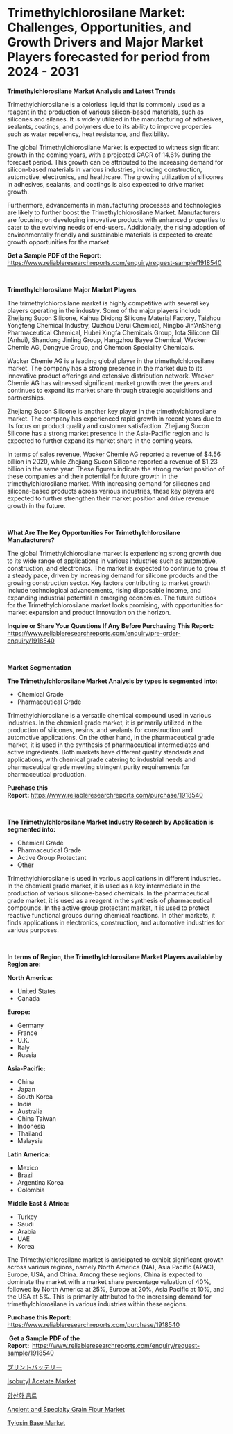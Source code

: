 <p><h1>Trimethylchlorosilane Market: Challenges, Opportunities, and Growth Drivers and Major Market Players forecasted for period from 2024 - 2031</h1></p><p><strong>Trimethylchlorosilane Market Analysis and Latest Trends</strong></p>
<p><p>Trimethylchlorosilane is a colorless liquid that is commonly used as a reagent in the production of various silicon-based materials, such as silicones and silanes. It is widely utilized in the manufacturing of adhesives, sealants, coatings, and polymers due to its ability to improve properties such as water repellency, heat resistance, and flexibility.</p><p>The global Trimethylchlorosilane Market is expected to witness significant growth in the coming years, with a projected CAGR of 14.6% during the forecast period. This growth can be attributed to the increasing demand for silicon-based materials in various industries, including construction, automotive, electronics, and healthcare. The growing utilization of silicones in adhesives, sealants, and coatings is also expected to drive market growth.</p><p>Furthermore, advancements in manufacturing processes and technologies are likely to further boost the Trimethylchlorosilane Market. Manufacturers are focusing on developing innovative products with enhanced properties to cater to the evolving needs of end-users. Additionally, the rising adoption of environmentally friendly and sustainable materials is expected to create growth opportunities for the market.</p></p>
<p><strong>Get a Sample PDF of the Report:&nbsp;</strong> <a href="https://www.reliableresearchreports.com/enquiry/request-sample/1918540">https://www.reliableresearchreports.com/enquiry/request-sample/1918540</a></p>
<p>&nbsp;</p>
<p><strong>Trimethylchlorosilane Major Market Players</strong></p>
<p><p>The trimethylchlorosilane market is highly competitive with several key players operating in the industry. Some of the major players include Zhejiang Sucon Silicone, Kaihua Dixiong Silicone Material Factory, Taizhou Yongfeng Chemical Industry, Quzhou Derui Chemical, Ningbo Jin’AnSheng Pharmaceutical Chemical, Hubei Xingfa Chemicals Group, Iota Silicone Oil (Anhui), Shandong Jinling Group, Hangzhou Bayee Chemical, Wacker Chemie AG, Dongyue Group, and Chemcon Speciality Chemicals.</p><p>Wacker Chemie AG is a leading global player in the trimethylchlorosilane market. The company has a strong presence in the market due to its innovative product offerings and extensive distribution network. Wacker Chemie AG has witnessed significant market growth over the years and continues to expand its market share through strategic acquisitions and partnerships.</p><p>Zhejiang Sucon Silicone is another key player in the trimethylchlorosilane market. The company has experienced rapid growth in recent years due to its focus on product quality and customer satisfaction. Zhejiang Sucon Silicone has a strong market presence in the Asia-Pacific region and is expected to further expand its market share in the coming years.</p><p>In terms of sales revenue, Wacker Chemie AG reported a revenue of $4.56 billion in 2020, while Zhejiang Sucon Silicone reported a revenue of $1.23 billion in the same year. These figures indicate the strong market position of these companies and their potential for future growth in the trimethylchlorosilane market. With increasing demand for silicones and silicone-based products across various industries, these key players are expected to further strengthen their market position and drive revenue growth in the future.</p></p>
<p>&nbsp;</p>
<p><strong>What Are The Key Opportunities For Trimethylchlorosilane Manufacturers?</strong></p>
<p><p>The global Trimethylchlorosilane market is experiencing strong growth due to its wide range of applications in various industries such as automotive, construction, and electronics. The market is expected to continue to grow at a steady pace, driven by increasing demand for silicone products and the growing construction sector. Key factors contributing to market growth include technological advancements, rising disposable income, and expanding industrial potential in emerging economies. The future outlook for the Trimethylchlorosilane market looks promising, with opportunities for market expansion and product innovation on the horizon.</p></p>
<p><strong>Inquire or Share Your Questions If Any Before Purchasing This Report:</strong> <a href="https://www.reliableresearchreports.com/enquiry/pre-order-enquiry/1918540">https://www.reliableresearchreports.com/enquiry/pre-order-enquiry/1918540</a></p>
<p>&nbsp;</p>
<p><strong>Market Segmentation</strong></p>
<p><strong>The Trimethylchlorosilane Market Analysis by types is segmented into:</strong></p>
<p><ul><li>Chemical Grade</li><li>Pharmaceutical Grade</li></ul></p>
<p><p>Trimethylchlorosilane is a versatile chemical compound used in various industries. In the chemical grade market, it is primarily utilized in the production of silicones, resins, and sealants for construction and automotive applications. On the other hand, in the pharmaceutical grade market, it is used in the synthesis of pharmaceutical intermediates and active ingredients. Both markets have different quality standards and applications, with chemical grade catering to industrial needs and pharmaceutical grade meeting stringent purity requirements for pharmaceutical production.</p></p>
<p><strong>Purchase this Report:&nbsp;</strong><a href="https://www.reliableresearchreports.com/purchase/1918540">https://www.reliableresearchreports.com/purchase/1918540</a></p>
<p>&nbsp;</p>
<p><strong>The Trimethylchlorosilane Market Industry Research by Application is segmented into:</strong></p>
<p><ul><li>Chemical Grade</li><li>Pharmaceutical Grade</li><li>Active Group Protectant</li><li>Other</li></ul></p>
<p><p>Trimethylchlorosilane is used in various applications in different industries. In the chemical grade market, it is used as a key intermediate in the production of various silicone-based chemicals. In the pharmaceutical grade market, it is used as a reagent in the synthesis of pharmaceutical compounds. In the active group protectant market, it is used to protect reactive functional groups during chemical reactions. In other markets, it finds applications in electronics, construction, and automotive industries for various purposes.</p></p>
<p>&nbsp;</p>
<p><strong>In terms of Region, the Trimethylchlorosilane Market Players available by Region are:</strong></p>
<p>
    <p> <strong> North America: </strong>
        <ul>
            <li>United States</li>
            <li>Canada</li>
        </ul>
        </p> 
    <p> <strong> Europe: </strong>
        <ul>
            <li>Germany</li>
            <li>France</li>
            <li>U.K.</li>
            <li>Italy</li>
            <li>Russia</li>
        </ul>
        </p> 
    <p> <strong> Asia-Pacific: </strong>
        <ul>
            <li>China</li>
            <li>Japan</li>
            <li>South Korea</li>
            <li>India</li>
            <li>Australia</li>
            <li>China Taiwan</li>
            <li>Indonesia</li>
            <li>Thailand</li>
            <li>Malaysia</li>
        </ul>
        </p> 
    <p> <strong> Latin America: </strong>
        <ul>
            <li>Mexico</li>
            <li>Brazil</li>
            <li>Argentina Korea</li>
            <li>Colombia</li>
        </ul>
        </p> 
    <p> <strong> Middle East & Africa: </strong>
        <ul>
            <li>Turkey</li>
            <li>Saudi</li>
            <li>Arabia</li>
            <li>UAE</li>
            <li>Korea</li>
        </ul>
    </p>
    </p>
<p><p>The Trimethylchlorosilane market is anticipated to exhibit significant growth across various regions, namely North America (NA), Asia Pacific (APAC), Europe, USA, and China. Among these regions, China is expected to dominate the market with a market share percentage valuation of 40%, followed by North America at 25%, Europe at 20%, Asia Pacific at 10%, and the USA at 5%. This is primarily attributed to the increasing demand for trimethylchlorosilane in various industries within these regions.</p></p>
<p><strong>Purchase this Report: </strong><a href="https://www.reliableresearchreports.com/purchase/1918540">https://www.reliableresearchreports.com/purchase/1918540</a></p>
<p>&nbsp;<strong>Get a Sample PDF of the Report:&nbsp;&nbsp;</strong><a href="https://www.reliableresearchreports.com/enquiry/request-sample/1918540">https://www.reliableresearchreports.com/enquiry/request-sample/1918540</a></p>
<p><strong></strong></p>
<p><p><a href="https://github.com/jkjreqjscoxx7/Market-Research-Report-List-1/blob/main/3429183192840.md">プリントバッテリー</a></p><p><a href="https://github.com/jerrycopelandthomaswsqd8q/Market-Research-Report-List-1/blob/main/isobutyl-acetate-market.md">Isobutyl Acetate Market</a></p><p><a href="https://github.com/nuekbpymrrz5/Market-Research-Report-List-1/blob/main/5758930192565.md">항산화 음료</a></p><p><a href="https://issuu.com/reportprime-2/docs/ancient-and-specialty-grain-flour-market-size-2030">Ancient and Specialty Grain Flour Market</a></p><p><a href="https://github.com/brenzgnarento/Market-Research-Report-List-1/blob/main/tylosin-base-market.md">Tylosin Base Market</a></p></p>